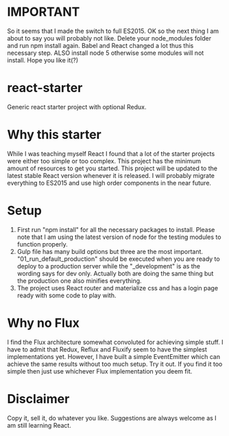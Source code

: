 # IMPORTANT
So it seems that I made the switch to full ES2015. OK so the next thing I am about to say you will probably not like.
Delete your node_modules folder and run npm install again. Babel and React changed a lot thus this necessary step. 
ALSO install node 5 otherwise some modules will not install. Hope you like it(?)

# react-starter
Generic react starter project with optional Redux.

# Why this starter
While I was teaching myself React I found that a lot of the starter projects were either too simple or too complex.
This project has the minimum amount of resources to get you started. This project will be updated to the latest stable
React version whenever it is released. I will probably migrate everything to ES2015 and use high order components in the 
near future.

# Setup
1) First run "npm install" for all the necessary packages to install. Please note that I am using the latest version of node
for the testing modules to function properly.
2) Gulp file has many build options but three are the most important. "01_run_default_production" should be executed when you are
ready to deploy to a production server while the "_development" is as the wording says for dev only. Actually both are doing the
same thing but the production one also minifies everything.
3) The project uses React router and materialize css and has a login page ready with some code to play with.

# Why no Flux
I find the Flux architecture somewhat convoluted for achieving simple stuff. I have to admit that Redux, Reflux and Fluxify seem to have
the simplest implementations yet. However, I have built a simple EventEmitter which can achieve the same results without too much
setup. Try it out. If you find it too simple then just use whichever Flux implementation you deem fit.

# Disclaimer
Copy it, sell it, do whatever you like. Suggestions are always welcome as I am still learning React.

